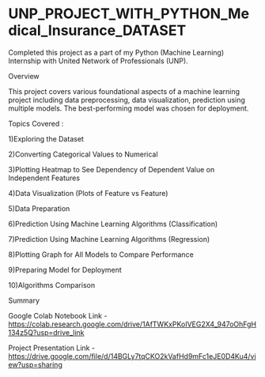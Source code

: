 # UNP_PROJECT_WITH_PYTHON_Medical_Insurance_DATASET


Completed this project as a part of my Python (Machine Learning) Internship with United Network of Professionals (UNP).

Overview 

This project covers various foundational aspects of a machine learning project including data preprocessing, data visualization, prediction using multiple models. The best-performing model was chosen for deployment.

Topics Covered :

1)Exploring the Dataset

2)Converting Categorical Values to Numerical

3)Plotting Heatmap to See Dependency of Dependent Value on Independent Features

4)Data Visualization (Plots of Feature vs Feature)

5)Data Preparation

6)Prediction Using Machine Learning Algorithms (Classification)

7)Prediction Using Machine Learning Algorithms (Regression)

8)Plotting Graph for All Models to Compare Performance

9)Preparing Model for Deployment

10)Algorithms Comparison

Summary

Google Colab Notebook Link - https://colab.research.google.com/drive/1AfTWKxPKoIVEG2X4_947oOhFgH134z5Q?usp=drive_link 

Project Presentation Link - https://drive.google.com/file/d/14BGLy7tqCKO2kVafHd9mFc1eJE0D4Ku4/view?usp=sharing
